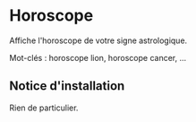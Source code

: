 Horoscope
==========

Affiche l'horoscope de votre signe astrologique.

Mot-clés : horoscope lion, horoscope cancer, ...

Notice d'installation
---------------------

Rien de particulier.